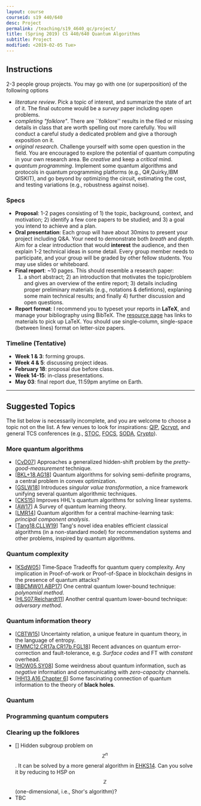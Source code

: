 ```yaml
---
layout: course
courseid: s19 440/640
desc: Project
permalink: /teaching/s19_4640_qc/project/
title: (Spring 2019) CS 440/640 Quantum Algorithms
subtitle: Project
modified: <2019-02-05 Tue>
---
```


## Instructions

2-3 people group projects. You may go with one (or superposition) of
the following options
*  _literature review_. Pick a topic of interest, and summarize the
state of art of it. The final outcome would be a _survey_ paper
including open problems.
*  _completing "folklore"_. There are ``folklore'' results in the
   filed or missing details in class that are worth spelling out more
   carefully. You will conduct a careful study a dedicated problem and
   give a thorough exposition on it.
*  _original research_. Challenge yourself with some open question in
   the field. You are encouraged to explore the potential of quantum
   computing in your own research area. Be _creative_ and keep a
   _critical_ mind. 
*  _quantum programming_. Implement some quantum algorithms and
   protocols in quantum programming platforms (e.g., Q#,Quirky,IBM
   QISKIT), and go beyond by optimizing the circuit, estimating the
   cost, and testing variations (e.g., robustness against noise).

### Specs
*  **Proposal**: 1-2 pages consisting of 1) the topic, background,
   context, and motivation; 2) identify a few core papers to be
   studied; and 3) a goal you intend to achieve and a plan.
*  **Oral presentation**: Each group will have about 30mins to present
   your project including Q&A. Your need to demonstrate both _breath_
   and _depth_. Aim for a clear introduction that would **interest**
   the audience, and then explain 1-2 technical ideas in some
   detail. Every group member needs to participate, and your group
   will be graded by other fellow students. You may use slides or
   whiteboard.
*  **Final report**: ~10 pages. This should resemble a research paper:
   1) a short abstract; 2) an introduction that motivates the
   topic/problem and gives an overview of the entire report; 3)
   details including proper preliminary materials (e.g., notations &
   defintions), explaning some main technical results; and finally 4)
   further discussion and open questions.
*  **Report format**: I recommend you to typeset your reports in
   **LaTeX**, and manage your bibliography using BibTeX. The [resource
   page]({{base}}/teaching/s19_4640_qc/resource/) has links to
   materials to pick up LaTeX. You should use single-column,
   single-space (between lines) format on letter-size papers.

### Timeline (Tentative)
*  **Week 1 & 3**: forming groups.
*  **Week 4 & 5**: discussing project ideas.
*  **February 18**: proposal due before class.
*  **Week 14-15**: in-class presentations. 
*  **May 03**: final report due, 11:59pm anytime on Earth. 

------ 

## Suggested Topics 

The list below is necessarily incomplete, and you are welcome to
choose a topic not on the list. A few venues to look for inspirations:
[QIP](https://qipconference.org/),
[Qcrypt](http://2018.qcrypt.net/previous-next-conferences/), and
general TCS conferences (e.g., [STOC](http://acm-stoc.org/),
[FOCS](http://ieee-focs.org/),
[SODA](http://www.siam.org/meetings/archives.php#SODA),
[Crypto](http://www.iacr.org/meetings/crypto/)).

### More quantum algorithms

* [[CvD07](https://arxiv.org/abs/quant-ph/0507190)] Approaches a
  generalized hidden-shift problem by the _pretty-good-measurement_
  technique.
* [[BKL+18](https://arxiv.org/abs/1710.02581),[AG18](https://arxiv.org/abs/1804.05058)]
  Quantum algorithms for solving semi-definite programs, a central
  problem in convex optimization.
* [[GSLW18](https://arxiv.org/abs/1806.01838)] Introduces _singular
  value transformation_, a nice framework unifying several quantum
  algorithmic techniques.
* [[CKS15](https://arxiv.org/abs/1511.02306)] Improves HHL's quantum
  algorithms for solving linear systems.
* [[AW17](https://arxiv.org/abs/1701.06806)] A Survey of quantum
  learning theory.
* [[LMR14](https://arxiv.org/abs/1307.0401)] Quantum algorithm for
  a central machine-learning task: _principal component analysis_.
* [[Tang18](https://arxiv.org/abs/1807.04271),[CLLW19](https://arxiv.org/abs/1901.03254)]
  Tang's novel idea enables efficient classical algorithms (in a
  non-standard model) for recommendation systems and other problems,
  inspired by quantum algorithms.

### Quantum complexity

* [[KSdW05](https://epubs.siam.org/doi/10.1137/05063235X)] Time‐Space
Tradeoffs for quantum query complexity. Any implication in
Proof-of-work or Proof-of-Space in blockchain designs in the presence
of quantum attacks?
* [[BBCMW01](https://dl.acm.org/citation.cfm?doid=502090.502097),[ABP17](https://arxiv.org/abs/1711.07285)]
  One central quantum lower-bound technique: _polynomial method_.
* [[HLS07](https://arxiv.org/abs/quant-ph/0611054),[Reichardt11](https://arxiv.org/abs/1005.1601)]
  Another central quantum lower-bound technique: _adversary method_. 

### Quantum information theory

* [[CBTW15](https://arxiv.org/abs/1511.04857)] Uncertainty relation, a
unique feature in quantum theory, in the language of entropy.
* [[FMMC12](https://arxiv.org/abs/1208.0928),[CR17a](https://arxiv.org/abs/1705.02329),[CR17b](https://arxiv.org/abs/1705.05365),[FGL18](https://arxiv.org/abs/1808.03821)]
      Recent advances on quantum error-correction and fault-tolerance,
      e.g. _Surface codes_ and FT with _constant_ overhead.
* [[HOW05](http://arxiv.org/abs/quant-ph/0505062),[SY08](http://arxiv.org/abs/0807.4935)] Some weirdness about quantum information, such as _negative_ information and communicating with _zero-capacity_ channels.
*  [[HH13](https://arxiv.org/abs/1301.4504),[A16 Chapter 6](http://www.scottaaronson.com/barbados-2016.pdf)]
   Some fascinating connection of quantum information to the theory of
   **black holes**.

### Quantum 


### Programming quantum computers


### Clearing up the folklores 
*  [[]()] Hidden subgroup problem on $$\mathbb{Z}^n$$. It can be
   solved by a more general algorithm in [EHKS14](). Can you solve it
   by reducing to HSP on $$\mathbb{Z}$$ (one-dimensional, i.e., Shor's
   algorithm)? 
*  TBC
